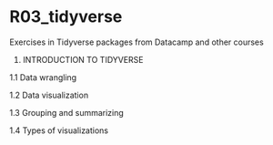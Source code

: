 # R03_tidyverse
Exercises in Tidyverse packages from Datacamp and other courses

1. INTRODUCTION TO TIDYVERSE

1.1 Data wrangling

1.2 Data visualization

1.3 Grouping and summarizing

1.4 Types of visualizations
